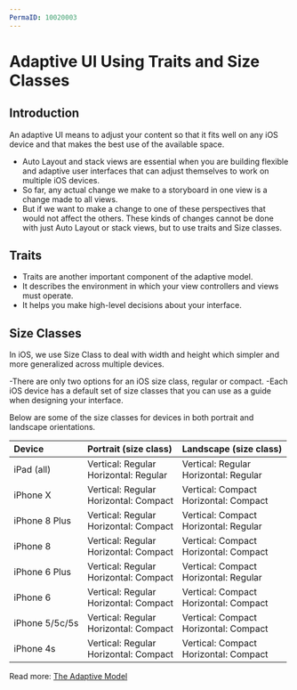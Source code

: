 ```yaml
---
PermaID: 10020003
---
```


# Adaptive UI Using Traits and Size Classes

## Introduction

An adaptive UI means to adjust your content so that it fits well on any iOS device and that makes the best use of the available space. 

 - Auto Layout and stack views are essential when you are building flexible and adaptive user interfaces that can adjust themselves to work on multiple iOS devices.
 - So far, any actual change we make to a storyboard in one view is a change made to all views.
 - But if we want to make a change to one of these perspectives that would not affect the others. These kinds of changes cannot be done with just Auto Layout or stack views, but to use traits and Size classes.

## Traits

- Traits are another important component of the adaptive model. 
- It describes the environment in which your view controllers and views must operate. 
- It helps you make high-level decisions about your interface.

## Size Classes

In iOS, we use Size Class to deal with width and height which simpler and more generalized across multiple devices. 

 -There are only two options for an iOS size class, regular or compact.
 -Each iOS device has a default set of size classes that you can use as a guide when designing your interface. 

Below are some of the size classes for devices in both portrait and landscape orientations. 

| Device		 | Portrait (size class)                        | Landscape (size class)                		|
|:---------------|:---------------------------------------------|:----------------------------------------------|
| iPad (all)	 | Vertical: Regular <br> Horizontal: Regular	| Vertical: Regular <br>  Horizontal: Regular	|
| iPhone X	     | Vertical: Regular <br> Horizontal: Compact	| Vertical: Compact <br>  Horizontal: Compact	|
| iPhone 8 Plus	 | Vertical: Regular <br> Horizontal: Compact	| Vertical: Compact <br>  Horizontal: Regular	|
| iPhone 8	     | Vertical: Regular <br> Horizontal: Compact	| Vertical: Compact <br>  Horizontal: Compact	|
| iPhone 6 Plus	 | Vertical: Regular <br> Horizontal: Compact	| Vertical: Compact <br>  Horizontal: Regular	|
| iPhone 6	     | Vertical: Regular <br> Horizontal: Compact	| Vertical: Compact <br>  Horizontal: Compact	|
| iPhone 5/5c/5s | Vertical: Regular <br> Horizontal: Compact	| Vertical: Compact <br>  Horizontal: Compact	|
| iPhone 4s	     | Vertical: Regular <br> Horizontal: Compact	| Vertical: Compact <br>  Horizontal: Compact	|

Read more: [The Adaptive Model](https://developer.apple.com/library/content/featuredarticles/ViewControllerPGforiPhoneOS/TheAdaptiveModel.html)

